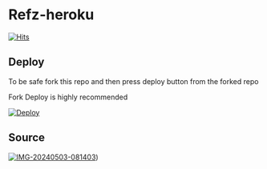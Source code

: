 # Refz-heroku
[![Hits](https://hits.seeyoufarm.com/api/count/incr/badge.svg?url=https%3A%2F%2Fgithub.com%2Ftgcatub%2Fnekopack&count_bg=%2379C83D&title_bg=%23555555&icon=&icon_color=%23E7E7E7&title=hits&edge_flat=false)](httpck)


## Deploy

To be safe fork this repo and then press deploy button from the forked repo 

Fork Deploy is highly recommended

[![Deploy](https://www.herokucdn.com/deploy/button.svg)](https://heroku.com/deploy)

## Source
<a href="https://t.me/def_Zoka"><img src="https://i.ibb.co/7WyvBvM/IMG-20240503-081403.jpg" alt="IMG-20240503-081403" border="0"></a>)

